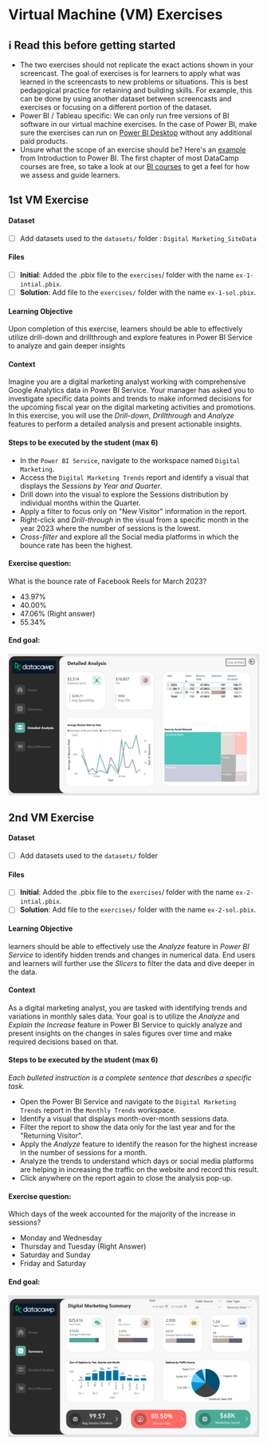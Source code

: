 # Virtual Machine (VM) Exercises

## :information_source: Read this before getting started
- The two exercises should not replicate the exact actions shown in your screencast. The goal of exercises is for learners to apply what was learned in the screencasts to new problems or situations. This is best pedagogical practice for retaining and building skills. For example, this can be done by using another dataset between screencasts and exercises or focusing on a different portion of the dataset.
- Power BI / Tableau specific: We can only run free versions of BI software in our virtual machine exercises. In the case of Power BI, make sure the exercises can run on [Power BI Desktop](https://powerbi.microsoft.com/en-us/desktop/) without any additional paid products. 
- Unsure what the scope of an exercise should be? Here's an [example](https://campus.datacamp.com/courses/introduction-to-power-bi/getting-started-with-power-bi?ex=14) from Introduction to Power BI. The first chapter of most DataCamp courses are free, so take a look at our [BI courses](https://learn.datacamp.com/courses?technologies=Tableau&technologies=Power%20BI) to get a feel for how we assess and guide learners.

## 1st VM Exercise

#### Dataset

- [ ] Add datasets used to the `datasets/` folder : `Digital Marketing_SiteData`

#### Files

- [ ] **Initial**: Added the .pbix file to the `exercises`/ folder with the name `ex-1-intial.pbix`. 
- [ ] **Solution**: Add file to the `exercises/`  folder with the name `ex-1-sol.pbix`.

#### Learning Objective

Upon completion of this exercise, learners should be able to effectively utilize drill-down and drillthrough and explore features in Power BI Service to analyze and gain deeper insights

#### Context

Imagine you are a digital marketing analyst working with comprehensive Google Analytics data in Power BI Service. Your manager has asked you to investigate specific data points and trends to make informed decisions for the upcoming fiscal year on the digital marketing activities and promotions. In this exercise, you will use the _Drill-down_, _Drillthrough_ and _Analyze_ features to perform a detailed analysis and present actionable insights.

#### Steps to be executed by the student (max 6)

- In the `Power BI Service`, navigate to the workspace named `Digital Marketing`.
- Access the `Digital Marketing Trends` report and identify a visual that displays the _Sessions by Year and Quarter_.
- Drill down into the visual to explore the Sessions distribution by individual months within the Quarter.
- Apply a filter to focus only on "New Visitor" information in the report.
- Right-click and _Drill-through_ in the visual from a specific month in the year 2023 where the number of sessions is the lowest.
- _Cross-filter_ and explore all the Social media platforms in which the bounce rate has been the highest.


#### Exercise question:

What is the bounce rate of Facebook Reels for March 2023? 
- 43.97%
- 40.00%
- 47.06% (Right answer)
- 55.34%

#### End goal:

![Digital Marketing Trend](https://raw.githubusercontent.com/deepeshx/sme-bi-course-application/master/exercises/ex-1-sol.png)

## 2nd VM Exercise

#### Dataset

- [ ] Add datasets used to the `datasets/` folder

#### Files

- [ ] **Initial**: Added the .pbix file to the `exercises`/ folder with the name `ex-2-intial.pbix`. 
- [ ] **Solution**: Add file to the `exercises/`  folder with the name `ex-2-sol.pbix`.

#### Learning Objective

learners should be able to effectively use the _Analyze_ feature in _Power BI Service_ to identify hidden trends and changes in numerical data. End users and learners will further use the _Slicers_ to filter the data and dive deeper in the data.

#### Context

As a digital marketing analyst, you are tasked with identifying trends and variations in monthly sales data. Your goal is to utilize the _Analyze_ and _Explain the Increase_ feature in Power BI Service to quickly analyze and present insights on the changes in sales figures over time and make required decisions based on that.

#### Steps to be executed by the student (max 6)

*Each bulleted instruction is a complete sentence that describes a specific task.*

- Open the Power BI Service and navigate to the `Digital Marketing Trends`  report in the `Monthly Trends` workspace.
- Identify a visual that displays month-over-month sessions data.
- Filter the report to show the data only for the last year and for the "Returning Visitor".
- Apply the _Analyze_ feature to identify the reason for the highest increase in the number of sessions for a month.
- Analyze the trends to understand which days or social media platforms are helping in increasing the traffic on the website and record this result.
- Click anywhere on the report again to close the analysis pop-up.


#### Exercise question:

Which days of the week accounted for the majority of the increase in sessions?
- Monday and Wednesday
- Thursday and Tuesday (Right Answer)
- Saturday and Sunday
- Friday and Saturday

#### End goal:

![Digital Marketing Trend](https://raw.githubusercontent.com/deepeshx/sme-bi-course-application/master/exercises/ex-2-sol.png)

